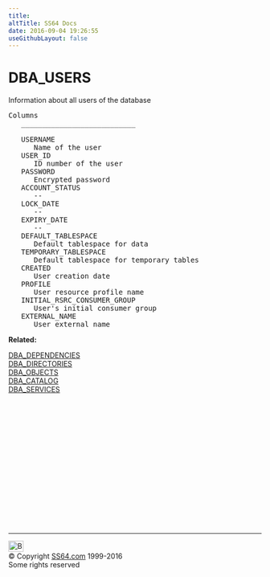 ```yaml
---
title:
altTitle: SS64 Docs
date: 2016-09-04 19:26:55
useGithubLayout: false
---
```

<!-- #BeginLibraryItem "/Library/head_orad.lbi" --><!-- #EndLibraryItem --><h1>DBA_USERS </h1><p> Information about all users of the database </p> 
 
<pre>Columns
   ___________________________
 
   USERNAME
      Name of the user
   USER_ID
      ID number of the user
   PASSWORD
      Encrypted password
   ACCOUNT_STATUS
      --
   LOCK_DATE
      --
   EXPIRY_DATE
      --
   DEFAULT_TABLESPACE
      Default tablespace for data
   TEMPORARY_TABLESPACE
      Default tablespace for temporary tables
   CREATED
      User creation date
   PROFILE
      User resource profile name
   INITIAL_RSRC_CONSUMER_GROUP
      User's initial consumer group
   EXTERNAL_NAME
      User external name</pre>
<p><b>Related:</b></p>
<p><a href="DBA_DEPENDENCIES.html">DBA_DEPENDENCIES</a><br>
<a href="DBA_DIRECTORIES.html">DBA_DIRECTORIES</a><br>
<a href="DBA_OBJECTS.html">DBA_OBJECTS</a><br>
<a href="DBA_CATALOG.html">DBA_CATALOG</a><br>
<a href="DBA_SERVICES.html">DBA_SERVICES</a></p><!-- #BeginLibraryItem "/Library/foot_orad.lbi" --><p>
<!-- oracle-footer -->
<ins class="adsbygoogle" style="display:inline-block;width:300px;height:250px" data-ad-client="ca-pub-6140977852749469" data-ad-slot="4275490898"></ins>
<script>
(adsbygoogle = window.adsbygoogle || []).push({});
</script></p>
<hr>
<div id="bl" class="footer"><a href="DBA_USERS.html#"><img src="../images/top.png" width="30" height="22" alt="Back to the Top"></a></div>
<div id="br" class="footer, tagline">© Copyright <a href="../index.html">SS64.com</a> 1999-2016<br>
Some rights reserved</div>
<!-- #EndLibraryItem -->

